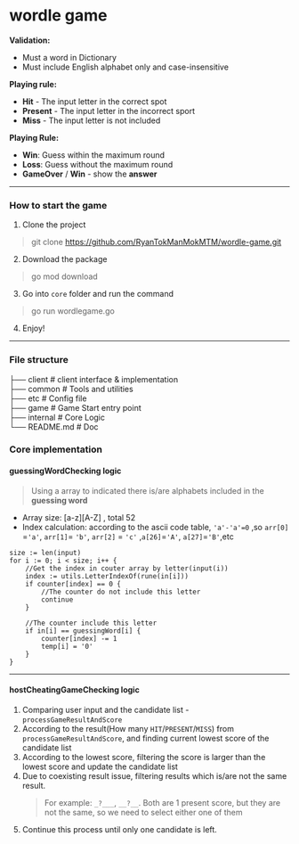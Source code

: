 # wordle game
**Validation:**
- Must a word in Dictionary
- Must include English alphabet only and case-insensitive

**Playing rule:**  
- **Hit** - The input letter in the correct spot  
- **Present** - The input letter in the incorrect sport   
- **Miss** - The input letter is not included  

**Playing Rule:**
- **Win**: Guess within the maximum round
- **Loss**: Guess without the maximum round
- **GameOver** / **Win** - show the **answer**

---
### How to start the game

1. Clone the project
> git clone https://github.com/RyanTokManMokMTM/wordle-game.git

2. Download the package
> go mod download

3. Go into `core` folder and run the command
> go run wordlegame.go

4. Enjoy!

---

### File structure
├── client     # client interface & implementation       
├── common     # Tools and utilities                 
├── etc        # Config file  
├── game       # Game Start entry point         
├── internal   # Core Logic             
└── README.md  # Doc

### Core implementation
#### guessingWordChecking  logic
> Using a array to indicated there is/are alphabets included in the **guessing word**
- Array size: [a-z][A-Z] , total 52
- Index calculation: according to the ascii code table, `'a'-'a'=0` ,so `arr[0]` =`'a'`, `arr[1]`= `'b'`, `arr[2]` = `'c'` ,`a[26]`=`'A'`, `a[27]`=`'B'`,etc

```
size := len(input)
for i := 0; i < size; i++ {
    //Get the index in couter array by letter(input(i))
    index := utils.LetterIndexOf(rune(in[i]))
    if counter[index] == 0 {
        //The counter do not include this letter
        continue
    }
    
    //The counter include this letter
    if in[i] == guessingWord[i] {
        counter[index] -= 1
        temp[i] = '0'
    }
}
```
---
#### hostCheatingGameChecking logic
1. Comparing user input and the candidate list - `processGameResultAndScore`
2. According to the result(How many `HIT`/`PRESENT`/`MISS`) from `processGameResultAndScore`, and finding current lowest score of the candidate list
3. According to the lowest score, filtering the score is larger than the lowest score and update the candidate list
4. Due to coexisting result issue, filtering results which is/are not the same result.
   > For example: `_?___`, `__?__`. Both are 1 present score, but they are not the same, so we need to select either one of them
5. Continue this process until only one candidate is left.